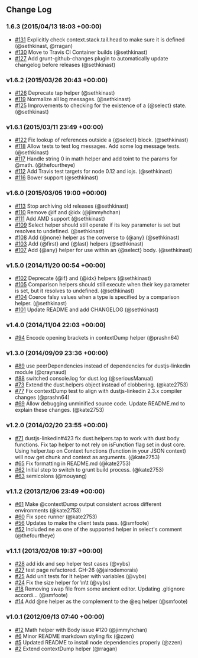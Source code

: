 ## Change Log

### 1.6.3 (2015/04/13 18:03 +00:00)
- [#131](https://github.com/linkedin/dustjs-helpers/pull/131) Explicitly check context.stack.tail.head to make sure it is defined (@sethkinast, @rragan)
- [#130](https://github.com/linkedin/dustjs-helpers/pull/130) Move to Travis CI Container builds (@sethkinast)
- [#127](https://github.com/linkedin/dustjs-helpers/pull/127) Add grunt-github-changes plugin to automatically update changelog before releases (@sethkinast)

### v1.6.2 (2015/03/26 20:43 +00:00)
- [#126](https://github.com/linkedin/dustjs-helpers/pull/126) Deprecate tap helper (@sethkinast)
- [#119](https://github.com/linkedin/dustjs-helpers/pull/119) Normalize all log messages. (@sethkinast)
- [#125](https://github.com/linkedin/dustjs-helpers/pull/125) Improvements to checking for the existence of a {@select} state. (@sethkinast)

### v1.6.1 (2015/03/11 23:49 +00:00)
- [#122](https://github.com/linkedin/dustjs-helpers/pull/122) Fix lookup of references outside a {@select} block. (@sethkinast)
- [#118](https://github.com/linkedin/dustjs-helpers/pull/118) Allow tests to test log messages. Add some log message tests. (@sethkinast)
- [#117](https://github.com/linkedin/dustjs-helpers/pull/117) Handle string 0 in math helper and add toint to the params for @math. (@thefourtheye)
- [#112](https://github.com/linkedin/dustjs-helpers/pull/112) Add Travis test targets for node 0.12 and iojs. (@sethkinast)
- [#116](https://github.com/linkedin/dustjs-helpers/pull/116) Bower support (@sethkinast)

### v1.6.0 (2015/03/05 19:00 +00:00)
- [#113](https://github.com/linkedin/dustjs-helpers/pull/113) Stop archiving old releases (@sethkinast)
- [#110](https://github.com/linkedin/dustjs-helpers/pull/110) Remove @if and @idx (@jimmyhchan)
- [#111](https://github.com/linkedin/dustjs-helpers/pull/111) Add AMD support (@sethkinast)
- [#109](https://github.com/linkedin/dustjs-helpers/pull/109) Select helper should still operate if its key parameter is set but resolves to undefined. (@sethkinast)
- [#108](https://github.com/linkedin/dustjs-helpers/pull/108) Add {@none} helper as the converse to {@any} (@sethkinast)
- [#103](https://github.com/linkedin/dustjs-helpers/pull/103) Add {@first} and {@last} helpers (@sethkinast)
- [#107](https://github.com/linkedin/dustjs-helpers/pull/107) Add {@any} helper for use within an {@select} body. (@sethkinast)

### v1.5.0 (2014/11/20 00:54 +00:00)
- [#102](https://github.com/linkedin/dustjs-helpers/pull/102) Deprecate {@if} and {@idx} helpers (@sethkinast)
- [#105](https://github.com/linkedin/dustjs-helpers/pull/105) Comparison helpers should still execute when their key parameter is set, but it resolves to undefined. (@sethkinast)
- [#104](https://github.com/linkedin/dustjs-helpers/pull/104) Coerce falsy values when a type is specified by a comparison helper. (@sethkinast)
- [#101](https://github.com/linkedin/dustjs-helpers/pull/101) Update README and add CHANGELOG (@sethkinast)

### v1.4.0 (2014/11/04 22:03 +00:00)
- [#94](https://github.com/linkedin/dustjs-helpers/pull/94) Encode opening brackets in contextDump helper (@prashn64)

### v1.3.0 (2014/09/09 23:36 +00:00)
- [#89](https://github.com/linkedin/dustjs-helpers/pull/89) use peerDependencies instead of dependencies for dustjs-linkedin module (@qraynaud)
- [#88](https://github.com/linkedin/dustjs-helpers/pull/88) switched console.log for dust.log (@seriousManual)
- [#73](https://github.com/linkedin/dustjs-helpers/pull/73) Extend the dust.helpers object instead of  clobbering. (@kate2753)
- [#77](https://github.com/linkedin/dustjs-helpers/pull/77) Fix contextDump test to align with dustjs-linkedin 2.3.x compiler changes (@prashn64)
- [#69](https://github.com/linkedin/dustjs-helpers/pull/69) Allow debugging unminified source code. Update README.md to explain these changes. (@kate2753)

### v1.2.0 (2014/02/20 23:55 +00:00)
- [#71](https://github.com/linkedin/dustjs-helpers/pull/71) dustjs-linkedin#423 fix dust.helpers.tap to work with dust body functions. Fix tap helper to not rely on isFunction flag set in dust core. Using helper.tap on Context functions (function in your JSON context) will now get chunk and context as arguments. (@kate2753)
- [#65](https://github.com/linkedin/dustjs-helpers/pull/65) Fix formatting in README.md (@kate2753)
- [#62](https://github.com/linkedin/dustjs-helpers/pull/62) Initial step to switch to grunt build process. (@kate2753)
- [#63](https://github.com/linkedin/dustjs-helpers/pull/63) semicolons (@mouyang)

### v1.1.2 (2013/12/06 23:49 +00:00)
- [#61](https://github.com/linkedin/dustjs-helpers/pull/61) Make @contextDump output consistent across different environments (@kate2753)
- [#60](https://github.com/linkedin/dustjs-helpers/pull/60) Fix spec runner (@kate2753)
- [#56](https://github.com/linkedin/dustjs-helpers/pull/56) Updates to make the client tests pass. (@smfoote)
- [#52](https://github.com/linkedin/dustjs-helpers/pull/52) Included ne as one of the supported helper in select's comment (@thefourtheye)

### v1.1.1 (2013/02/08 19:37 +00:00)
- [#28](https://github.com/linkedin/dustjs-helpers/pull/28) add idx and sep helper test cases (@vybs)
- [#27](https://github.com/linkedin/dustjs-helpers/pull/27) test page refactored. GH-26 (@jairodemorais)
- [#25](https://github.com/linkedin/dustjs-helpers/pull/25) Add unit tests for lt helper with variables (@vybs)
- [#24](https://github.com/linkedin/dustjs-helpers/pull/24) Fix the size helper for \n\\t (@vybs)
- [#18](https://github.com/linkedin/dustjs-helpers/pull/18) Removing swap file from some ancient editor. Updating .gitignore accordi... (@smfoote)
- [#14](https://github.com/linkedin/dustjs-helpers/pull/14) Add @ne helper as the complement to the @eq helper (@smfoote)

### v1.0.1 (2012/09/13 07:40 +00:00)
- [#12](https://github.com/linkedin/dustjs-helpers/pull/12) Math helper with Body issue #120 (@jimmyhchan)
- [#6](https://github.com/linkedin/dustjs-helpers/pull/6) Minor README markdown styling fix (@zzen)
- [#5](https://github.com/linkedin/dustjs-helpers/pull/5) Updated README to install node dependencies properly (@zzen)
- [#2](https://github.com/linkedin/dustjs-helpers/pull/2) Extend contextDump helper (@rragan)
